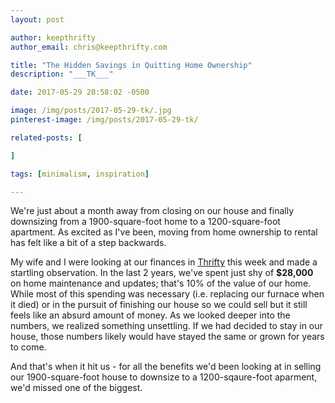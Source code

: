 ```yaml
---
layout: post

author: keepthrifty
author_email: chris@keepthrifty.com

title: "The Hidden Savings in Quitting Home Ownership"
description: "___TK___"

date: 2017-05-29 20:58:02 -0500

image: /img/posts/2017-05-29-tk/.jpg
pinterest-image: /img/posts/2017-05-29-tk/

related-posts: [

]

tags: [minimalism, inspiration]

---
```


We're just about a month away from closing on our house and finally downsizing from a 1900-square-foot home to a 1200-square-foot apartment. As excited as I've been, moving from home ownership to rental has felt like a bit of a step backwards.

My wife and I were looking at our finances in [Thrifty](/thrifty/) this week and made a startling observation. In the last 2 years, we've spent just shy of __$28,000__ on home maintenance and updates; that's 10% of the value of our home. While most of this spending was necessary (i.e. replacing our furnace when it died) or in the pursuit of finishing our house so we could sell but it still feels like an absurd amount of money. As we looked deeper into the numbers, we realized something unsettling. If we had decided to stay in our house, those numbers likely would have stayed the same or grown for years to come.



And that's when it hit us - for all the benefits we'd been looking at in selling our 1900-square-foot house to downsize to a 1200-sqaure-foot aparment, we'd missed one of the biggest.
